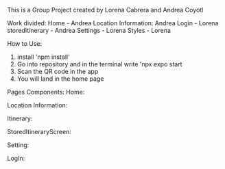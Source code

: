 This is a Group Project created by Lorena Cabrera and Andrea Coyotl

Work divided:
Home - Andrea
Location Information: Andrea
Login - Lorena
storedItinerary - Andrea
Settings - Lorena
Styles - Lorena

How to Use:
1. install 'npm install'
2. Go into repository and in the terminal write 'npx expo start
3. Scan the QR code in the app
4. You will land in the home page

Pages Components:
Home:

Location Information:


Itinerary:

StoredItineraryScreen:

Setting:

LogIn: 
